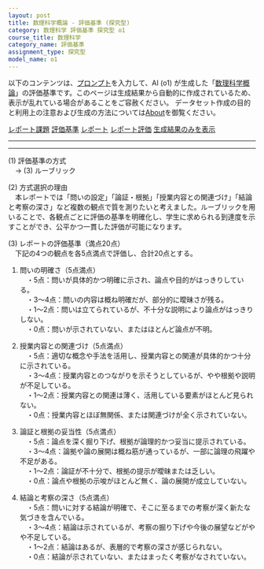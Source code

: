 ```yaml
---
layout: post
title: 数理科学概論 - 評価基準 (探究型)
category: 数理科学 評価基準 探究型 o1
course_title: 数理科学
category_name: 評価基準
assignment_type: 探究型
model_name: o1
---
```


以下のコンテンツは、[プロンプト](https://github.com/takedatoshiyuki/synthetic_assignments/tree/main/generated/数理科学/o1/prompt_評価基準-探究型.md)を入力して、AI (o1) が生成した「[数理科学概論](/contents/数理科学/)」の評価基準です。このページは生成結果から自動的に作成されているため、表示が乱れている場合があることをご容赦ください。
データセット作成の目的と利用上の注意および生成の方法については[About](/About)を御覧ください。

[レポート課題](../レポート課題-探究型)
[評価基準](../評価基準-探究型)
[レポート](../レポート-探究型)
[レポート評価](../レポート評価-探究型)
[生成結果のみを表示](https://github.com/takedatoshiyuki/synthetic_assignments/tree/main/generated/数理科学/o1/評価基準-探究型.md)
  

***
***
  
(1) 評価基準の方式  
　→ (3) ルーブリック

(2) 方式選択の理由  
　本レポートでは「問いの設定」「論証・根拠」「授業内容との関連づけ」「結論と考察の深さ」など複数の観点で質を測りたいと考えました。ルーブリックを用いることで、各観点ごとに評価の基準を明確化し、学生に求められる到達度を示すことができ、公平かつ一貫した評価が可能になります。

(3) レポートの評価基準（満点20点）  
　下記の4つの観点を各5点満点で評価し、合計20点とする。

1) 問いの明確さ（5点満点）  
　・5点：問いが具体的かつ明確に示され、論点や目的がはっきりしている。  
　・3～4点：問いの内容は概ね明確だが、部分的に曖昧さが残る。  
　・1～2点：問いは立てられているが、不十分な説明により論点がはっきりしない。  
　・0点：問いが示されていない、またはほとんど論点が不明。  

2) 授業内容との関連づけ（5点満点）  
　・5点：適切な概念や手法を活用し、授業内容との関連が具体的かつ十分に示されている。  
　・3～4点：授業内容とのつながりを示そうとしているが、やや根拠や説明が不足している。  
　・1～2点：授業内容との関連は薄く、活用している要素がほとんど見られない。  
　・0点：授業内容とほぼ無関係、または関連づけが全く示されていない。  

3) 論証と根拠の妥当性（5点満点）  
　・5点：論点を深く掘り下げ、根拠が論理的かつ妥当に提示されている。  
　・3～4点：論拠や論の展開は概ね筋が通っているが、一部に論理の飛躍や不足がある。  
　・1～2点：論証が不十分で、根拠の提示が曖昧または乏しい。  
　・0点：論点や根拠の示唆がほとんど無く、論の展開が成立していない。  

4) 結論と考察の深さ（5点満点）  
　・5点：問いに対する結論が明確で、そこに至るまでの考察が深く新たな気づきを含んでいる。  
　・3～4点：結論は示されているが、考察の掘り下げや今後の展望などがやや不足している。  
　・1～2点：結論はあるが、表層的で考察の深さが感じられない。  
　・0点：結論が示されていない、またはまったく考察がなされていない。

